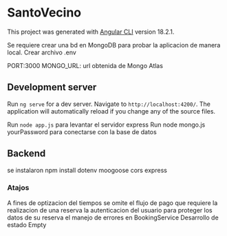 # SantoVecino

This project was generated with [Angular CLI](https://github.com/angular/angular-cli) version 18.2.1.

Se requiere crear una bd en MongoDB para probar la aplicacion de manera local.
Crear archivo .env

PORT:3000
MONGO_URL: url obtenida de Mongo Atlas

## Development server

Run `ng serve` for a dev server. Navigate to `http://localhost:4200/`. The application will automatically reload if you change any of the source files.

Run `node app.js` para levantar el servidor express
Run node mongo.js yourPassword para conectarse con la base de datos

## Backend
se instalaron 
npm install dotenv
moogoose
cors
express

### Atajos
A fines de optizacion del tiempos se omite el flujo de pago que requiere la realizacion de una reserva
la autenticacion del usuario para proteger los datos de su reserva
el manejo de errores en BookingService
Desarrollo de estado Empty
